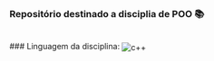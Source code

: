 ### Repositório destinado a disciplia de POO 📚

<div style="display: inline_block"><br/>
  ### Linguagem da disciplina: <img align="center" alt="c++" src="https://img.shields.io/badge/C%2B%2B-00599C?style=for-the-badge&logo=c%2B%2B&logoColor=white" />
</div>
